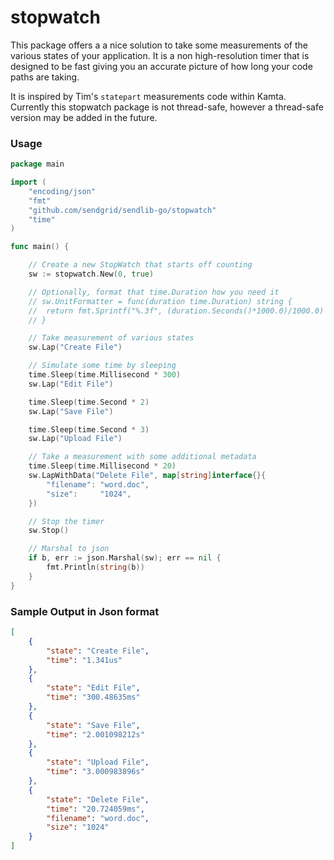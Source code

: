 stopwatch
==========

This package offers a a nice solution to take some measurements of the various states of your application.  It is a non high-resolution timer that is designed to be fast giving you an accurate picture of how long your code paths are taking.

It is inspired by Tim's `statepart` measurements code within Kamta.  Currently this stopwatch package is not thread-safe, however a thread-safe version may be added in the future.

### Usage

```Go
package main

import (
	"encoding/json"
	"fmt"
	"github.com/sendgrid/sendlib-go/stopwatch"
	"time"
)

func main() {

	// Create a new StopWatch that starts off counting
	sw := stopwatch.New(0, true)

	// Optionally, format that time.Duration how you need it
	// sw.UnitFormatter = func(duration time.Duration) string {
	// 	return fmt.Sprintf("%.3f", (duration.Seconds()*1000.0)/1000.0)
	// }

	// Take measurement of various states
	sw.Lap("Create File")

	// Simulate some time by sleeping
	time.Sleep(time.Millisecond * 300)
	sw.Lap("Edit File")

	time.Sleep(time.Second * 2)
	sw.Lap("Save File")

	time.Sleep(time.Second * 3)
	sw.Lap("Upload File")

	// Take a measurement with some additional metadata
	time.Sleep(time.Millisecond * 20)
	sw.LapWithData("Delete File", map[string]interface{}{
		"filename": "word.doc",
		"size":     "1024",
	})

	// Stop the timer
	sw.Stop()

	// Marshal to json
	if b, err := json.Marshal(sw); err == nil {
		fmt.Println(string(b))
	}
}	
```

### Sample Output in Json format

```json
[
    {
        "state": "Create File",
        "time": "1.341us"
    },
    {
        "state": "Edit File",
        "time": "300.48635ms"
    },
    {
        "state": "Save File",
        "time": "2.001098212s"
    },
    {
        "state": "Upload File",
        "time": "3.000983896s"
    },
    {
        "state": "Delete File",
        "time": "20.724059ms",
        "filename": "word.doc",
        "size": "1024"
    }
]
```
